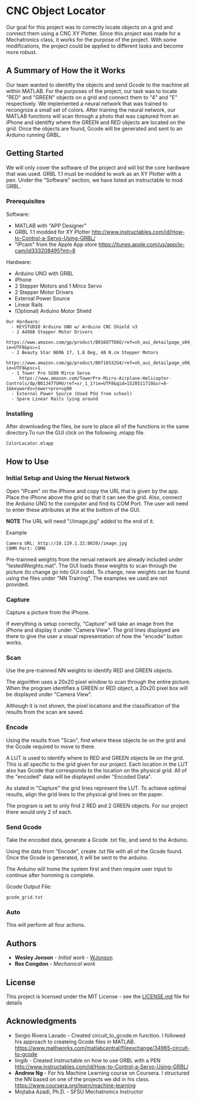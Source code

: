 # CNC Object Locator


Our goal for this project was to correctly locate objects on a grid and connect them using a CNC XY Plotter. Since this project was made for a Mechatronics class, it works for the purpose of the project. With some modifications, the project could be applied to different tasks and become more robust.

## A Summary of How the it Works

Our team wanted to identifty the objects and send Gcode to the machine all within MATLAB. For the purposes of the project, our task was to locate "RED" and "GREEN" objects on a grid and connect them to "4" and "E" respectively. We implemented a neural network that was trained to recongnize a small set of colors. After training the neural network, our MATLAB functions will scan through a photo that was captured from an iPhone and identifty where the GREEN and RED objects are located on the grid. Once the objects are found, Gcode will be generated and sent to an Arduino running GRBL.

## Getting Started

We will only cover the software of the project and will list the core hardware that was used. GRBL 1.1 must be modded to work as an XY Plotter with a pen. Under the "Software" section, we have listed an instructable to mod GRBL.

### Prerequisites

Software:
  - MATLAB with "APP Designer"
  - GRBL 1.1 modded for XY Plotter
     http://www.instructables.com/id/How-to-Control-a-Servo-Using-GRBL/
  - "IPcam" from the Apple App store
     https://itunes.apple.com/us/app/ip-cam/id333208495?mt=8

Hardware:
  - Arduino UNO with GRBL
  - iPhone
  - 2 Stepper Motors and 1 Mirco Servo
  - 2 Stepper Motor Drivers
  - External Power Source
  - Linear Rails
  - (Optional) Arduino Motor Shield

```
Our Hardware:
  - KEYSTUDIO Arduino UNO w/ Arduino CNC Shield v3
  - 2 A4988 Stepper Motor Drivers
     https://www.amazon.com/gp/product/B016O7TD6O/ref=oh_aui_detailpage_o04_s00?ie=UTF8&psc=1
  - 2 Beauty Star NEMA 17, 1.8 Deg, 40 N.cm Stepper Motors
     https://www.amazon.com/gp/product/B0716S32G4/ref=oh_aui_detailpage_o06_s00?ie=UTF8&psc=1
  - 1 Tower Pro SG90 Mirco Servo
     https://www.amazon.com/TowerPro-Micro-Airplane-Helicopter-Controls/dp/B01J477UHU/ref=sr_1_1?ie=UTF8&qid=1528511710&sr=8-1&keywords=tower+pro+sg90
  - External Power Source (Used PSU from school)
  - Spare Linear Rails lying around
```

### Installing

After downloading the files, be sure to place all of the functions in the same directory.To run the GUI click on the following .mlapp file.

```
ColorLocator.mlapp
```

## How to Use

### Initial Setup and Using the Nerual Network

Open "IPcam" on the iPhone and copy the URL that is given by the app. Place the iPhone above the grid so that it can see the grid. Also, connect the Arduino UNO to the computer and find its COM Port. The user will need to enter these attributes at the at the bottom of the GUI.

**NOTE** The URL will need "//image.jpg" added to the end of it.

Example
```
Camera URL: http://10.129.1.32:8020//image.jpg
COMM Port: COM8
```

Pre-trainned weights from the nerual network are already included under "testedWeights.mat". The GUI loads these weights to scan through the picture (to change go into GUI code). To change, new weights can be found using the files under "NN Training". The examples we used are not provided.

### Capture

Capture a picture from the iPhone.

If everything is setup correctly, "Capture" will take an image from the iPhone and display it under "Camera View". The grid lines displayed are there to give the user a visual representation of how the "encode" button works.

### Scan

Use the pre-trainned NN weights to identify RED and GREEN objects.

The algorithm uses a 20x20 pixel window to scan through the entire picture. When the program identifies a GREEN or RED object, a 20x20 pixel box will be displayed under "Camera View".

Although it is not shown, the pixel locations and the classification of the results from the scan are saved.

### Encode

Using the results from "Scan", find where these objects lie on the grid and the Gcode required to move to there.

A LUT is used to identify where to RED and GREEN objects lie on the grid. This is all specific to the grid given for our project. Each location in the LUT also has Gcode that corresponds to the location on the physical grid. All of the "encoded" data will be displayed under "Encoded Data".

As stated in "Capture" the grid lines represent the LUT. To achieve optimal results, align the grid lines to the physical grid lines on the paper.

The program is set to only find 2 RED and 2 GREEN objects. For our project there would only 2 of each.

### Send Gcode

Take the encoded data, generate a Gcode .txt file, and send to the Arduino.

Using the data from "Encode", create .txt file with all of the Gcode found. Once the Gcode is generated, it will be sent to the arduino.

The Arduino will home the system first and then require user input to continue after homming is complete.

Gcode Output File:
```
gcode_grid.txt
```

### Auto

This will perform all four actions.

## Authors

* **Wesley Jonson** - *Initial work* - [WJonson](https://github.com/WJonson)
* **Rex Congdon**   - *Mechanical work*

## License

This project is licensed under the MIT License - see the [LICENSE.md](LICENSE.md) file for details

## Acknowledgments

* Sergio Rivera Lavado - Created circuit_to_gcode.m function. I followed his approach to createing Gcode files in MATLAB.
	https://www.mathworks.com/matlabcentral/fileexchange/34965-circuit-to-gcode
* lingib - Created Instructable on how to use GRBL with a PEN
	http://www.instructables.com/id/How-to-Control-a-Servo-Using-GRBL/
* **Andrew Ng** - For his Machine Learning course on Coursera. I structured the NN based on one of the projects we did in his class.
	https://www.coursera.org/learn/machine-learning
* Mojtaba Azadi, Ph.D. - SFSU Mechatronics Instructor
